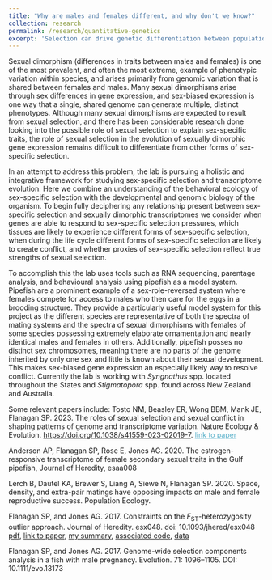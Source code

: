 ```yaml
---
title: "Why are males and females different, and why don't we know?"
collection: research
permalink: /research/quantitative-genetics
excerpt: 'Selection can drive genetic differentiation between populations of a single species in coding and non-coding regions, and many questions remain regarding the relative importance of selection and stochastic processes in causing differentiation, how genetic variation is maintained, and how the genetic architecture of traits impacts genetic divergence. The lab uses individual-based simulations to address these complex evolutionary questions.'
---
```


Sexual dimorphism (differences in traits between males and females) is one of the most prevalent, and often the most extreme, example of phenotypic variation within species, and arises primarily from genomic variation that is shared between females and males. Many sexual dimorphisms arise through sex differences in gene expression, and sex-biased expression is one way that a single, shared genome can generate multiple, distinct phenotypes. Although many sexual dimorphisms are expected to result from sexual selection, and there has been considerable research done looking into the possible role of sexual selection to explain sex-specific traits, the role of sexual selection in the evolution of sexually dimorphic gene expression remains difficult to differentiate from other forms of sex-specific selection.

In an attempt to address this problem, the lab is pursuing a holistic and integrative framework for studying sex-specific selection and transcriptome evolution. Here we combine an understanding of the behavioral ecology of sex-specific selection with the developmental and genomic biology of the organism. To begin fully deciphering any relationship present between sex-specific selection and sexually dimorphic transcriptomes we consider when genes are able to respond to sex-specific selection pressures, which tissues are likely to experience different forms of sex-specific selection, when during the life cycle different forms of sex-specific selection are likely to create conflict, and whether proxies of sex-specific selection reflect true strengths of sexual selection.

To accomplish this the lab uses tools such as RNA sequencing, parentage analysis, and behavioural analysis using pipefish as a model system. Pipefish are a prominent example of a sex-role-reversed system where females compete for access to males who then care for the eggs in a brooding structure. They provide a particularly useful model system for this project as the different species are representative of both the spectra of mating systems and the spectra of sexual dimorphisms with females of some species possessing extremely elaborate ornamentation and nearly identical males and females in others. Additionally, pipefish posses no distinct sex chromosomes, meaning there are no parts of the genome inherited by only one sex and little is known about their sexual development. This makes sex-biased gene expression an especially likely way to resolve conflict. Currently the lab is working with <i>Syngnathus</i> spp. located throughout the States and <i>Stigmatopora</i> spp. found across New Zealand and Australia. 

Some relevant papers include:
Tosto NM, Beasley ER, Wong BBM, Mank JE, Flanagan SP. 2023. The roles of sexual selection and sexual conflict in shaping patterns of genome and transcriptome variation. Nature Ecology & Evolution. https://doi.org/10.1038/s41559-023-02019-7. <a href="https://rdcu.be/c8jST"  target="_blank" rel="noopener" style="color: rgb(82, 173, 200)">link to paper</a>

Anderson AP, Flanagan SP, Rose E, Jones AG. 2020. The estrogen-responsive transcriptome of female secondary sexual traits in the Gulf pipefish, Journal of Heredity, esaa008

Lerch B, Dautel KA, Brewer S, Liang A, Siewe N, Flanagan SP. 2020. Space, density, and extra-pair matings have opposing impacts on male and female reproductive success. Population Ecology.

Flanagan SP, and Jones AG. 2017. Constraints on the <em>F</em><sub>ST</sub>-heterozygosity outlier approach. Journal of Heredity. esx048. doi: 10.1093/jhered/esx048  <a title="Flanagan and Jones 2017 JHeredity" href="https://sarahpflanagan.files.wordpress.com/2018/01/flanagan-and-jones-2017-jheredity.pdf" target="_blank" rel="noopener">pdf</a>, <a href="https://academic.oup.com//jhered/article/doi/10.1093/jhered/esx048/3806805/Constraints-on-the-FSTHeterozygosity-Outlier?guestAccessKey=bb60bd3f-bdc2-4673-9b74-92efefd04db0" target="_blank" rel="noopener">link to paper</a>, <a href="https://sarahpflanagan.wordpress.com/2017/06/07/finding-limitations-with-common-analysis-methods-my-new-paper/" target="_blank" rel="noopener">my summary</a>, <a href="https://github.com/spflanagan/fsthet_analysis" target="_blank" rel="noopener">associated code</a>, <a href="http://datadryad.org/handle/10255/dryad.103085" target="_blank" rel="noopener">data</a>

Flanagan SP, and Jones AG. 2017. Genome-wide selection components analysis in a fish with male pregnancy. Evolution.  71: 1096–1105. DOI: 10.1111/evo.13173

